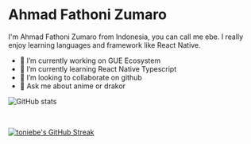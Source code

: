 # Ahmad Fathoni Zumaro
I'm Ahmad Fathoni Zumaro from Indonesia, you can call me ebe. I really enjoy learning languages and framework like React Native.

- 🔭 I’m currently working on GUE Ecosystem
- 🌱 I’m currently learning React Native Typescript
- 👯 I’m looking to collaborate on github 
- 💬 Ask me about anime or drakor

![GitHub stats](https://github-readme-stats.vercel.app/api?username=toniebe&show_icons=true)  

<br />  

[![toniebe's GitHub Streak](https://github-readme-streak-stats.herokuapp.com?user=toniebe&theme=tokyonight&hide_border=true&border_radius=6&date_format=j%20M%5B%20Y%5D)](https://git.io/streak-stats)


